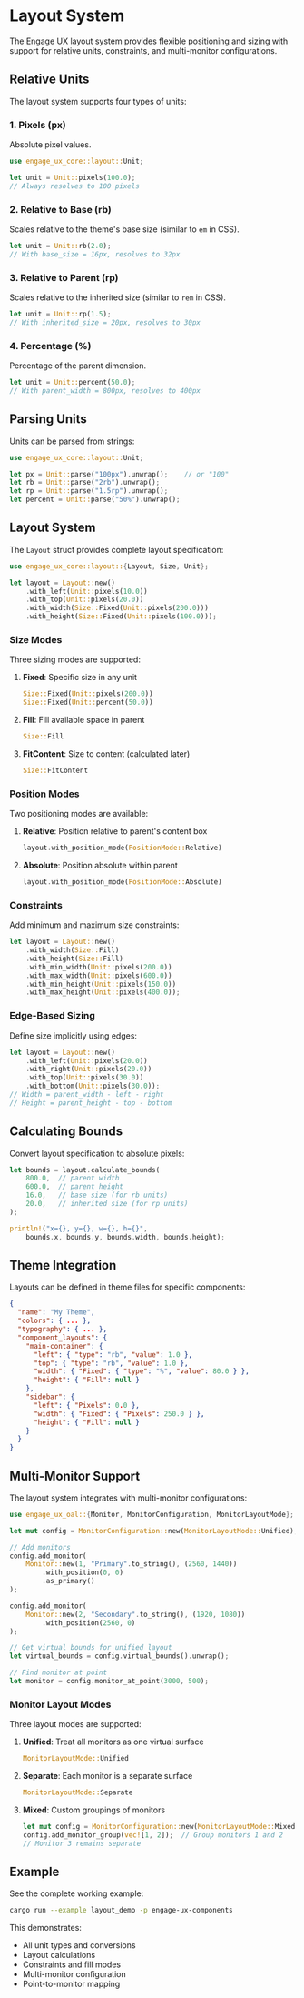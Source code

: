 # Layout System

The Engage UX layout system provides flexible positioning and sizing with support for relative units, constraints, and multi-monitor configurations.

## Relative Units

The layout system supports four types of units:

### 1. Pixels (px)
Absolute pixel values.

```rust
use engage_ux_core::layout::Unit;

let unit = Unit::pixels(100.0);
// Always resolves to 100 pixels
```

### 2. Relative to Base (rb)
Scales relative to the theme's base size (similar to `em` in CSS).

```rust
let unit = Unit::rb(2.0);
// With base_size = 16px, resolves to 32px
```

### 3. Relative to Parent (rp)
Scales relative to the inherited size (similar to `rem` in CSS).

```rust
let unit = Unit::rp(1.5);
// With inherited_size = 20px, resolves to 30px
```

### 4. Percentage (%)
Percentage of the parent dimension.

```rust
let unit = Unit::percent(50.0);
// With parent_width = 800px, resolves to 400px
```

## Parsing Units

Units can be parsed from strings:

```rust
use engage_ux_core::layout::Unit;

let px = Unit::parse("100px").unwrap();    // or "100"
let rb = Unit::parse("2rb").unwrap();
let rp = Unit::parse("1.5rp").unwrap();
let percent = Unit::parse("50%").unwrap();
```

## Layout System

The `Layout` struct provides complete layout specification:

```rust
use engage_ux_core::layout::{Layout, Size, Unit};

let layout = Layout::new()
    .with_left(Unit::pixels(10.0))
    .with_top(Unit::pixels(20.0))
    .with_width(Size::Fixed(Unit::pixels(200.0)))
    .with_height(Size::Fixed(Unit::pixels(100.0)));
```

### Size Modes

Three sizing modes are supported:

1. **Fixed**: Specific size in any unit
   ```rust
   Size::Fixed(Unit::pixels(200.0))
   Size::Fixed(Unit::percent(50.0))
   ```

2. **Fill**: Fill available space in parent
   ```rust
   Size::Fill
   ```

3. **FitContent**: Size to content (calculated later)
   ```rust
   Size::FitContent
   ```

### Position Modes

Two positioning modes are available:

1. **Relative**: Position relative to parent's content box
   ```rust
   layout.with_position_mode(PositionMode::Relative)
   ```

2. **Absolute**: Position absolute within parent
   ```rust
   layout.with_position_mode(PositionMode::Absolute)
   ```

### Constraints

Add minimum and maximum size constraints:

```rust
let layout = Layout::new()
    .with_width(Size::Fill)
    .with_height(Size::Fill)
    .with_min_width(Unit::pixels(200.0))
    .with_max_width(Unit::pixels(600.0))
    .with_min_height(Unit::pixels(150.0))
    .with_max_height(Unit::pixels(400.0));
```

### Edge-Based Sizing

Define size implicitly using edges:

```rust
let layout = Layout::new()
    .with_left(Unit::pixels(20.0))
    .with_right(Unit::pixels(20.0))
    .with_top(Unit::pixels(30.0))
    .with_bottom(Unit::pixels(30.0));
// Width = parent_width - left - right
// Height = parent_height - top - bottom
```

## Calculating Bounds

Convert layout specification to absolute pixels:

```rust
let bounds = layout.calculate_bounds(
    800.0,  // parent width
    600.0,  // parent height
    16.0,   // base size (for rb units)
    20.0,   // inherited size (for rp units)
);

println!("x={}, y={}, w={}, h={}", 
    bounds.x, bounds.y, bounds.width, bounds.height);
```

## Theme Integration

Layouts can be defined in theme files for specific components:

```json
{
  "name": "My Theme",
  "colors": { ... },
  "typography": { ... },
  "component_layouts": {
    "main-container": {
      "left": { "type": "rb", "value": 1.0 },
      "top": { "type": "rb", "value": 1.0 },
      "width": { "Fixed": { "type": "%", "value": 80.0 } },
      "height": { "Fill": null }
    },
    "sidebar": {
      "left": { "Pixels": 0.0 },
      "width": { "Fixed": { "Pixels": 250.0 } },
      "height": { "Fill": null }
    }
  }
}
```

## Multi-Monitor Support

The layout system integrates with multi-monitor configurations:

```rust
use engage_ux_oal::{Monitor, MonitorConfiguration, MonitorLayoutMode};

let mut config = MonitorConfiguration::new(MonitorLayoutMode::Unified);

// Add monitors
config.add_monitor(
    Monitor::new(1, "Primary".to_string(), (2560, 1440))
        .with_position(0, 0)
        .as_primary()
);

config.add_monitor(
    Monitor::new(2, "Secondary".to_string(), (1920, 1080))
        .with_position(2560, 0)
);

// Get virtual bounds for unified layout
let virtual_bounds = config.virtual_bounds().unwrap();

// Find monitor at point
let monitor = config.monitor_at_point(3000, 500);
```

### Monitor Layout Modes

Three layout modes are supported:

1. **Unified**: Treat all monitors as one virtual surface
   ```rust
   MonitorLayoutMode::Unified
   ```

2. **Separate**: Each monitor is a separate surface
   ```rust
   MonitorLayoutMode::Separate
   ```

3. **Mixed**: Custom groupings of monitors
   ```rust
   let mut config = MonitorConfiguration::new(MonitorLayoutMode::Mixed);
   config.add_monitor_group(vec![1, 2]);  // Group monitors 1 and 2
   // Monitor 3 remains separate
   ```

## Example

See the complete working example:

```bash
cargo run --example layout_demo -p engage-ux-components
```

This demonstrates:
- All unit types and conversions
- Layout calculations
- Constraints and fill modes
- Multi-monitor configuration
- Point-to-monitor mapping
